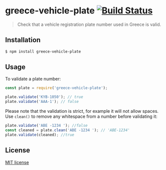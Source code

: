 # greece-vehicle-plate [![Build Status](https://travis-ci.org/alefteris/greece-vehicle-plate.svg?branch=master)](https://travis-ci.org/alefteris/greece-vehicle-plate)

> Check that a vehicle registration plate number used in Greece is valid.

## Installation

```sh
$ npm install greece-vehicle-plate
```

## Usage

To validate a plate number:

```js
const plate = require('greece-vehicle-plate');

plate.validate('ΚΥΒ-1050'); // true
plate.validate('ΑΑΑ-1'); // false
```

Please note that the validation is strict, for example it will not allow spaces. Use `clean()` to remove any whitespace from a number before validating it:

```js
plate.validate('ΑΒΕ -1234 '); //false
const cleaned = plate.clean('ΑΒΕ -1234 '); // 'ΑΒΕ-1234'
plate.validate(cleaned); //true
```

## License

[MIT license](http://opensource.org/licenses/mit-license.php)
